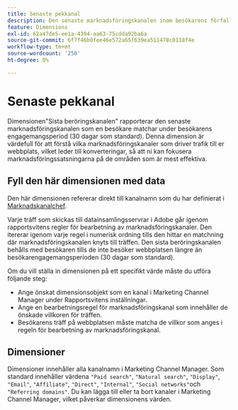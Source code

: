 ```yaml
---
title: Senaste pekkanal
description: Den senaste marknadsföringskanalen inom besökarens förfallodatum för engagemang.
feature: Dimensions
exl-id: 62a47de5-ee1a-4394-aa63-75cdda92ba6a
source-git-commit: 6f7f46b0fee46e572a65f639ea511478c0118f4e
workflow-type: tm+mt
source-wordcount: '250'
ht-degree: 0%

---
```


# Senaste pekkanal

Dimensionen&quot;Sista beröringskanalen&quot; rapporterar den senaste marknadsföringskanalen som en besökare matchar under besökarens engagemangsperiod (30 dagar som standard). Denna dimension är värdefull för att förstå vilka marknadsföringskanaler som driver trafik till er webbplats, vilket leder till konverteringar, så att ni kan fokusera marknadsföringssatsningarna på de områden som är mest effektiva.

## Fyll den här dimensionen med data

Den här dimensionen refererar direkt till kanalnamn som du har definierat i [Marknadskanalchef](/help/admin/admin/c-manage-report-suites/c-edit-report-suites/marketing-channels-admin.md).

Varje träff som skickas till datainsamlingsservrar i Adobe går igenom rapportsvitens regler för bearbetning av marknadsföringskanaler. Den itererar igenom varje regel i numerisk ordning tills den hittar en matchning där marknadsföringskanalen knyts till träffen. Den sista beröringskanalen behålls med besökaren tills de inte besöker webbplatsen längre än besökarengagemangsperioden (30 dagar som standard).

Om du vill ställa in dimensionen på ett specifikt värde måste du utföra följande steg:

* Ange önskat dimensionsobjekt som en kanal i Marketing Channel Manager under Rapportsvitens inställningar.
* Ange en bearbetningsregel för marknadsföringskanal som innehåller de önskade villkoren för träffen.
* Besökarens träff på webbplatsen måste matcha de villkor som anges i regeln för bearbetning av marknadsföringskanal.

## Dimensioner

Dimensioner innehåller alla kanalnamn i Marketing Channel Manager. Som standard innehåller värdena `"Paid search"`, `"Natural search"`, `"Display"`, `"Email"`, `"Affiliate"`, `"Direct"`, `"Internal"`, `"Social networks"`och `"Referring domains"`. Du kan lägga till eller ta bort kanaler i Marketing Channel Manager, vilket påverkar dimensionens värden.
